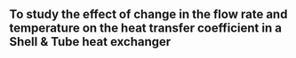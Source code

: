 ## To study the effect of change in the flow rate and temperature on the heat transfer coefficient in a Shell &amp; Tube heat exchanger